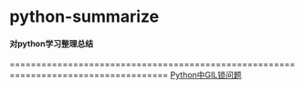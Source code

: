 # python-summarize
#### 对python学习整理总结
====================================================================================
<bz>
<bz>
  [Python中GIL锁问题](https://github.com/samzhuoyiran/python-summarize/blob/master/python%E4%B8%ADGIL%E9%94%81%E9%97%AE%E9%A2%98)
